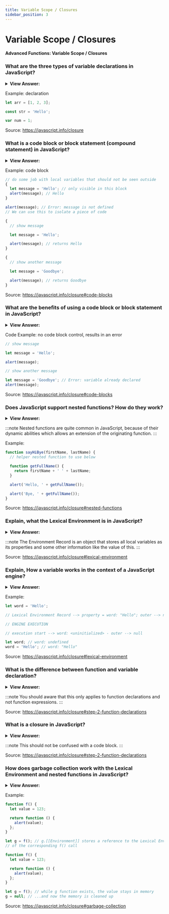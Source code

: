 ```yaml
---
title: Variable Scope / Closures
sidebar_position: 3
---
```


# Variable Scope / Closures

**Advanced Functions: Variable Scope / Closures**

<head>
  <title>Variable Scope / Closures - JavaScript Interview Questions & Answers</title>
  <meta charSet="utf-8" />
</head>

### What are the three types of variable declarations in JavaScript?

<details>
  <summary><strong>View Answer:</strong></summary>
  <div>
  <div><strong>Interview Response:</strong> There are three types of variable declarations in JavaScript including let, const, the var legacy variable.
</div>
  </div>
</details>

Example: declaration

```js
let arr = [1, 2, 3];

const str = 'Hello';

var num = 1;
```

Source: <https://javascript.info/closure>

### What is a code block or block statement (compound statement) in JavaScript?

<details>
  <summary><strong>View Answer:</strong></summary>
  <div>
  <div><strong>Interview Response:</strong> A block statement or compound statement is used to group zero or more statements encapsulated in curly brackets.
</div>
  </div>
</details>

Example: code block

```js
// do some job with local variables that should not be seen outside
{
  let message = 'Hello'; // only visible in this block
  alert(message); // Hello
}

alert(message); // Error: message is not defined
// We can use this to isolate a piece of code

{
  // show message

  let message = 'Hello';

  alert(message); // returns Hello
}

{
  // show another message

  let message = 'Goodbye';

  alert(message); // returns Goodbye
}
```

Source: <https://javascript.info/closure#code-blocks>

### What are the benefits of using a code block or block statement in JavaScript?

<details>
  <summary><strong>View Answer:</strong></summary>
  <div>
  <div><strong>Interview Response:</strong> The main benefit is the ability to isolate a portion of your code. This improves control and reduces errors in your application.
</div>
  </div>
</details>

Code Example: no code block control, results in an error

```js
// show message

let message = 'Hello';

alert(message);

// show another message

let message = 'Goodbye'; // Error: variable already declared
alert(message);
```

Source: <https://javascript.info/closure#code-blocks>

### Does JavaScript support nested functions? How do they work?

<details>
  <summary><strong>View Answer:</strong></summary>
  <div>
  <div><strong>Interview Response:</strong> Yes, nested functions have interesting scoping rules in JavaScript. A nested function can access any variables and parameters of their outer parent function(s). This allows us to give the parent function additional dynamic features.
</div>
  </div>
</details>

:::note
Nested functions are quite common in JavaScript, because of their dynamic abilities which allows an extension of the originating function.
:::

Example:

```js
function sayHiBye(firstName, lastName) {
  // helper nested function to use below

  function getFullName() {
    return firstName + ' ' + lastName;
  }

  alert('Hello, ' + getFullName());

  alert('Bye, ' + getFullName());
}
```

Source: <https://javascript.info/closure#nested-functions>

### Explain, what the Lexical Environment is in JavaScript?

<details>
  <summary><strong>View Answer:</strong></summary>
  <div>
  <div><strong>Interview Response:</strong> The Lexical Environment is a theoretical specification object. It is used to describe how things work. The Lexical Environment object consists of two parts including the environment record and a reference to the outer lexical environment.</div><br />
  <div><strong>Technical Response:</strong> “Lexical Environment” is a specification object: it only exists “theoretically” in the language specification to describe how things work. We cannot get this object in our code and manipulate it directly. JavaScript engines also may optimize it, discard variables that are unused to save memory and perform other internal tricks, if the visible behavior remains as described. The Lexical Environment object consists of two parts including the environment record and a reference to the outer lexical environment. The Environment Record is an object that stores all local variables as its properties (and some other information like the value of this).
  </div>
  </div>
</details>

:::note
The Environment Record is an object that stores all local variables as its properties and some other information like the value of this.
:::

Source: <https://javascript.info/closure#lexical-environment>

### Explain, How a variable works in the context of a JavaScript engine?

<details>
  <summary><strong>View Answer:</strong></summary>
  <div>
  <div><strong>Interview Response:</strong> A variable is just a property of the special internal object called the Environment Record. To get or change a variable means to get or change a property of that object.
</div>
  </div>
</details>

Example:

```js
let word = 'Hello';

// Lexical Environment Record --> property = word: "Hello"; outer --> null

// ENGINE EXECUTION

// execution start --> word: <uninitialized> - outer --> null

let word; // word: undefined
word = 'Hello'; // word: "Hello"
```

Source: <https://javascript.info/closure#lexical-environment>

### What is the difference between function and variable declaration?

<details>
  <summary><strong>View Answer:</strong></summary>
  <div>
  <div><strong>Interview Response:</strong> A function is also a value, like a variable. The difference is that a Function Declaration is fully initialized when the script loads. When a Lexical Environment is created, a Function Declaration immediately becomes a ready-to-use function.
</div>
  </div>
</details>

:::note
You should aware that this only applies to function declarations and not function expressions.
:::

Source: <https://javascript.info/closure#step-2-function-declarations>

### What is a closure in JavaScript?

<details>
  <summary><strong>View Answer:</strong></summary>
  <div>
  <div><strong>Interview Response:</strong> A closure is a function that remembers its outer variables and can access them. In JavaScript, all functions are naturally Closures (there is only one exception, The "new Function" syntax). Functions automatically remember where they were created using a hidden `[[Environment]]` property, and then their code can access outer variables.</div><br />
  <div><strong>Technical Response:</strong> A closure is a function that remembers its outer variables and can access them. In some languages, that is not possible, or a function should be written in a special way to make it happen. In JavaScript, all functions are naturally Closures (there is only one exception, The "new Function" syntax). Functions automatically remember where they were created using a hidden `[[Environment]]` property, and then their code can access outer variables.
  </div>
  </div>
</details>

:::note
This should not be confused with a code block.
:::

Source: <https://javascript.info/closure#step-2-function-declarations>

### How does garbage collection work with the Lexical Environment and nested functions in JavaScript?

<details>
  <summary><strong>View Answer:</strong></summary>
  <div>
  <div><strong>Interview Response:</strong> Usually, a Lexical Environment is removed from memory with all the variables after the function call finishes. That is because there are no references to it. As any JavaScript object, it is only kept in memory while it is reachable. A Lexical Environment object dies when it becomes unreachable (just like any other object). In other words, it exists only while there is at least one nested function referencing it.</div><br />
  <div><strong>Technical Response:</strong> Usually, a Lexical Environment is removed from memory with all the variables after the function call finishes. That is because there are no references to it. As any JavaScript object, it is only kept in memory while it is reachable. However, if there is a nested function that is still reachable after the end of a function, then it has `[[Environment]]` property that references the lexical environment. In that case the Lexical Environment is still reachable even after the completion of the function, so it stays alive. A Lexical Environment object dies when it becomes unreachable (just like any other object). In other words, it exists only while there is at least one nested function referencing it.
  </div>
  </div>
</details>

Example:

```js
function f() {
  let value = 123;

  return function () {
    alert(value);
  };
}

let g = f(); // g.[[Environment]] stores a reference to the Lexical Environment
// of the corresponding f() call

function f() {
  let value = 123;

  return function () {
    alert(value);
  };
}

let g = f(); // while g function exists, the value stays in memory
g = null; // ...and now the memory is cleaned up
```

Source: <https://javascript.info/closure#garbage-collection>
